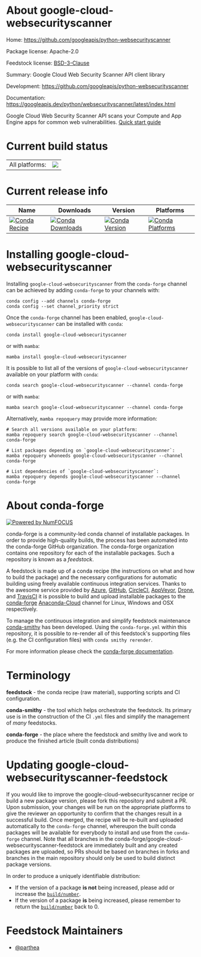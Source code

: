 About google-cloud-websecurityscanner
=====================================

Home: https://github.com/googleapis/python-websecurityscanner

Package license: Apache-2.0

Feedstock license: [BSD-3-Clause](https://github.com/conda-forge/google-cloud-websecurityscanner-feedstock/blob/main/LICENSE.txt)

Summary: Google Cloud Web Security Scanner API client library

Development: https://github.com/googleapis/python-websecurityscanner

Documentation: https://googleapis.dev/python/websecurityscanner/latest/index.html

Google Cloud Web Security Scanner API scans your Compute and App Engine apps for common web vulnerabilities.
[Quick start guide](https://googleapis.dev/python/websecurityscanner/latest/index.html#quick-start)

Current build status
====================


<table><tr><td>All platforms:</td>
    <td>
      <a href="https://dev.azure.com/conda-forge/feedstock-builds/_build/latest?definitionId=9615&branchName=main">
        <img src="https://dev.azure.com/conda-forge/feedstock-builds/_apis/build/status/google-cloud-websecurityscanner-feedstock?branchName=main">
      </a>
    </td>
  </tr>
</table>

Current release info
====================

| Name | Downloads | Version | Platforms |
| --- | --- | --- | --- |
| [![Conda Recipe](https://img.shields.io/badge/recipe-google--cloud--websecurityscanner-green.svg)](https://anaconda.org/conda-forge/google-cloud-websecurityscanner) | [![Conda Downloads](https://img.shields.io/conda/dn/conda-forge/google-cloud-websecurityscanner.svg)](https://anaconda.org/conda-forge/google-cloud-websecurityscanner) | [![Conda Version](https://img.shields.io/conda/vn/conda-forge/google-cloud-websecurityscanner.svg)](https://anaconda.org/conda-forge/google-cloud-websecurityscanner) | [![Conda Platforms](https://img.shields.io/conda/pn/conda-forge/google-cloud-websecurityscanner.svg)](https://anaconda.org/conda-forge/google-cloud-websecurityscanner) |

Installing google-cloud-websecurityscanner
==========================================

Installing `google-cloud-websecurityscanner` from the `conda-forge` channel can be achieved by adding `conda-forge` to your channels with:

```
conda config --add channels conda-forge
conda config --set channel_priority strict
```

Once the `conda-forge` channel has been enabled, `google-cloud-websecurityscanner` can be installed with `conda`:

```
conda install google-cloud-websecurityscanner
```

or with `mamba`:

```
mamba install google-cloud-websecurityscanner
```

It is possible to list all of the versions of `google-cloud-websecurityscanner` available on your platform with `conda`:

```
conda search google-cloud-websecurityscanner --channel conda-forge
```

or with `mamba`:

```
mamba search google-cloud-websecurityscanner --channel conda-forge
```

Alternatively, `mamba repoquery` may provide more information:

```
# Search all versions available on your platform:
mamba repoquery search google-cloud-websecurityscanner --channel conda-forge

# List packages depending on `google-cloud-websecurityscanner`:
mamba repoquery whoneeds google-cloud-websecurityscanner --channel conda-forge

# List dependencies of `google-cloud-websecurityscanner`:
mamba repoquery depends google-cloud-websecurityscanner --channel conda-forge
```


About conda-forge
=================

[![Powered by
NumFOCUS](https://img.shields.io/badge/powered%20by-NumFOCUS-orange.svg?style=flat&colorA=E1523D&colorB=007D8A)](https://numfocus.org)

conda-forge is a community-led conda channel of installable packages.
In order to provide high-quality builds, the process has been automated into the
conda-forge GitHub organization. The conda-forge organization contains one repository
for each of the installable packages. Such a repository is known as a *feedstock*.

A feedstock is made up of a conda recipe (the instructions on what and how to build
the package) and the necessary configurations for automatic building using freely
available continuous integration services. Thanks to the awesome service provided by
[Azure](https://azure.microsoft.com/en-us/services/devops/), [GitHub](https://github.com/),
[CircleCI](https://circleci.com/), [AppVeyor](https://www.appveyor.com/),
[Drone](https://cloud.drone.io/welcome), and [TravisCI](https://travis-ci.com/)
it is possible to build and upload installable packages to the
[conda-forge](https://anaconda.org/conda-forge) [Anaconda-Cloud](https://anaconda.org/)
channel for Linux, Windows and OSX respectively.

To manage the continuous integration and simplify feedstock maintenance
[conda-smithy](https://github.com/conda-forge/conda-smithy) has been developed.
Using the ``conda-forge.yml`` within this repository, it is possible to re-render all of
this feedstock's supporting files (e.g. the CI configuration files) with ``conda smithy rerender``.

For more information please check the [conda-forge documentation](https://conda-forge.org/docs/).

Terminology
===========

**feedstock** - the conda recipe (raw material), supporting scripts and CI configuration.

**conda-smithy** - the tool which helps orchestrate the feedstock.
                   Its primary use is in the construction of the CI ``.yml`` files
                   and simplify the management of *many* feedstocks.

**conda-forge** - the place where the feedstock and smithy live and work to
                  produce the finished article (built conda distributions)


Updating google-cloud-websecurityscanner-feedstock
==================================================

If you would like to improve the google-cloud-websecurityscanner recipe or build a new
package version, please fork this repository and submit a PR. Upon submission,
your changes will be run on the appropriate platforms to give the reviewer an
opportunity to confirm that the changes result in a successful build. Once
merged, the recipe will be re-built and uploaded automatically to the
`conda-forge` channel, whereupon the built conda packages will be available for
everybody to install and use from the `conda-forge` channel.
Note that all branches in the conda-forge/google-cloud-websecurityscanner-feedstock are
immediately built and any created packages are uploaded, so PRs should be based
on branches in forks and branches in the main repository should only be used to
build distinct package versions.

In order to produce a uniquely identifiable distribution:
 * If the version of a package **is not** being increased, please add or increase
   the [``build/number``](https://docs.conda.io/projects/conda-build/en/latest/resources/define-metadata.html#build-number-and-string).
 * If the version of a package **is** being increased, please remember to return
   the [``build/number``](https://docs.conda.io/projects/conda-build/en/latest/resources/define-metadata.html#build-number-and-string)
   back to 0.

Feedstock Maintainers
=====================

* [@parthea](https://github.com/parthea/)

